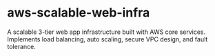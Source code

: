 # aws-scalable-web-infra
A scalable 3-tier web app infrastructure built with AWS core services. Implements load balancing, auto scaling, secure VPC design, and fault tolerance.
